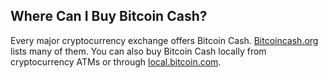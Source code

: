 ## Where Can I Buy Bitcoin Cash?

Every major cryptocurrency exchange offers Bitcoin Cash. [Bitcoincash.org](https://bitcoincash.org/#exchanges) lists many of them. You can also buy Bitcoin Cash locally from cryptocurrency ATMs or through [local.bitcoin.com](https://local.bitcoin.com/).
